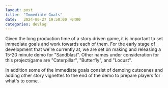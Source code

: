 ```yaml
---
layout: post
title:  "Immediate Goals"
date:   2024-06-27 19:50:00 -0400
categories: devlog
---
```

Given the long production time of a story driven game, it is important to set immediate goals and work towards each of them. For the early stage of development that we're currently at, we are set on making and releasing a 15-20 minute demo for "Sandblast".
Other names under consideration for this project/game are "Caterpillar", "Butterfly", and "Locust".

In addition some of the immediate goals consist of demoing cutscenes and adding other story vignettes to the end of the demo to prepare players for what's to come.
